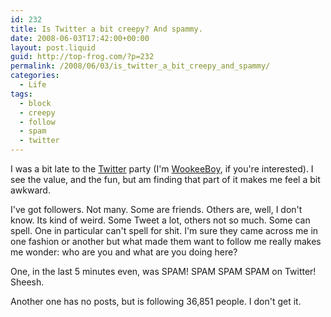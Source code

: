 ```yaml
---
id: 232
title: Is Twitter a bit creepy? And spammy.
date: 2008-06-03T17:42:00+00:00
layout: post.liquid
guid: http://top-frog.com/?p=232
permalink: /2008/06/03/is_twitter_a_bit_creepy_and_spammy/
categories:
  - Life
tags:
  - block
  - creepy
  - follow
  - spam
  - twitter
---
```

I was a bit late to the [Twitter](http://twitter.com) party (I'm [WookeeBoy](http://twitter.com/wookieeboy), if you're interested). I see the value, and the fun, but am finding that part of it makes me feel a bit awkward. 

I've got followers. Not many. Some are friends. Others are, well, I don't know. Its kind of weird. Some Tweet a lot, others not so much. Some can spell. One in particular can't spell for shit. I'm sure they came across me in one fashion or another but what made them want to follow me really makes me wonder: who are you and what are you doing here?

One, in the last 5 minutes even, was SPAM! SPAM SPAM SPAM on Twitter! Sheesh.

Another one has no posts, but is following 36,851 people. I don't get it.
